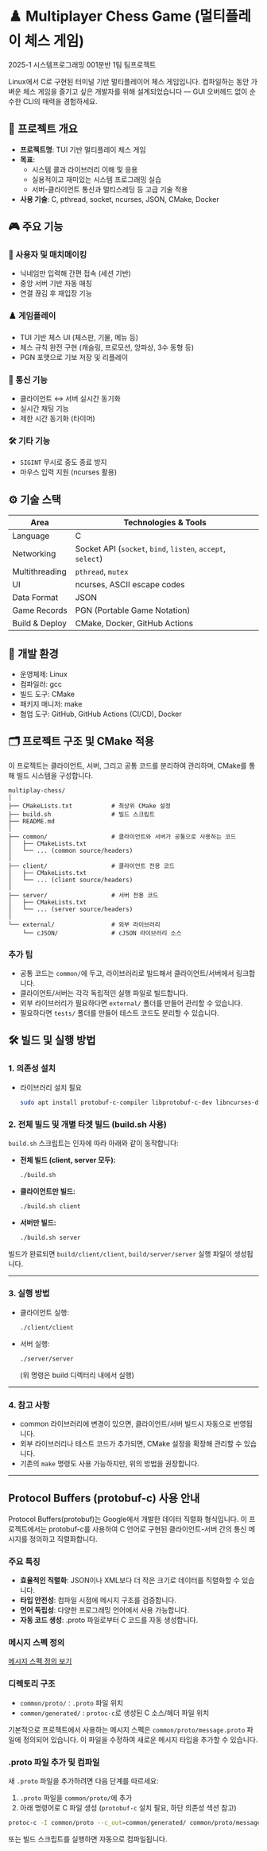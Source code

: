 # ♟️ Multiplayer Chess Game (멀티플레이 체스 게임)

2025-1 시스템프로그래밍 001분반 1팀 팀프로젝트

Linux에서 C로 구현된 터미널 기반 멀티플레이어 체스 게임입니다. 컴파일하는 동안 가벼운 체스 게임을 즐기고 싶은 개발자를 위해 설계되었습니다 — GUI 오버헤드 없이 순수한 CLI의 매력을 경험하세요.

## 📌 프로젝트 개요

- **프로젝트명**: TUI 기반 멀티플레이 체스 게임
- **목표**:
  - 시스템 콜과 라이브러리 이해 및 응용
  - 실용적이고 재미있는 시스템 프로그래밍 실습
  - 서버-클라이언트 통신과 멀티스레딩 등 고급 기술 적용
- **사용 기술**: C, pthread, socket, ncurses, JSON, CMake, Docker

## 🎮 주요 기능

### 🧑 사용자 및 매치메이킹

- 닉네임만 입력해 간편 접속 (세션 기반)
- 중앙 서버 기반 자동 매칭
- 연결 끊김 후 재입장 기능

### ♟️ 게임플레이

- TUI 기반 체스 UI (체스판, 기물, 메뉴 등)
- 체스 규칙 완전 구현 (캐슬링, 프로모션, 앙파상, 3수 동형 등)
- PGN 포맷으로 기보 저장 및 리플레이

### 🔗 통신 기능

- 클라이언트 ↔ 서버 실시간 동기화
- 실시간 채팅 기능
- 제한 시간 동기화 (타이머)

### 🛠 기타 기능

- `SIGINT` 무시로 중도 종료 방지
- 마우스 입력 지원 (ncurses 활용)

## ⚙️ 기술 스택

| Area           | Technologies & Tools                                        |
| -------------- | ----------------------------------------------------------- |
| Language       | C                                                           |
| Networking     | Socket API (`socket`, `bind`, `listen`, `accept`, `select`) |
| Multithreading | `pthread`, `mutex`                                          |
| UI             | ncurses, ASCII escape codes                                 |
| Data Format    | JSON                                                        |
| Game Records   | PGN (Portable Game Notation)                                |
| Build & Deploy | CMake, Docker, GitHub Actions                               |

## 🧪 개발 환경

- 운영체제: Linux
- 컴파일러: gcc
- 빌드 도구: CMake
- 패키지 매니저: make
- 협업 도구: GitHub, GitHub Actions (CI/CD), Docker

## 🗂️ 프로젝트 구조 및 CMake 적용

이 프로젝트는 클라이언트, 서버, 그리고 공통 코드를 분리하여 관리하며, CMake를 통해 빌드 시스템을 구성합니다.

```
multiplay-chess/
│
├── CMakeLists.txt           # 최상위 CMake 설정
├── build.sh                 # 빌드 스크립트
├── README.md
│
├── common/                  # 클라이언트와 서버가 공통으로 사용하는 코드
│   ├── CMakeLists.txt
│   └── ... (common source/headers)
│
├── client/                  # 클라이언트 전용 코드
│   ├── CMakeLists.txt
│   └── ... (client source/headers)
│
├── server/                  # 서버 전용 코드
│   ├── CMakeLists.txt
│   └── ... (server source/headers)
│
└── external/                # 외부 라이브러리
    └── cJSON/               # cJSON 라이브러리 소스
```

### 추가 팁

- 공통 코드는 `common/`에 두고, 라이브러리로 빌드해서 클라이언트/서버에서 링크합니다.
- 클라이언트/서버는 각각 독립적인 실행 파일로 빌드합니다.
- 외부 라이브러리가 필요하다면 `external/` 폴더를 만들어 관리할 수 있습니다.
- 필요하다면 `tests/` 폴더를 만들어 테스트 코드도 분리할 수 있습니다.

## 🛠️ 빌드 및 실행 방법

### 1. 의존성 설치

- 라이브러리 설치 필요
  ```sh
  sudo apt install protobuf-c-compiler libprotobuf-c-dev libncurses-dev
  ```

### 2. 전체 빌드 및 개별 타겟 빌드 (build.sh 사용)

`build.sh` 스크립트는 인자에 따라 아래와 같이 동작합니다:

- **전체 빌드 (client, server 모두):**
  ```sh
  ./build.sh
  ```
- **클라이언트만 빌드:**
  ```sh
  ./build.sh client
  ```
- **서버만 빌드:**
  ```sh
  ./build.sh server
  ```

빌드가 완료되면 `build/client/client`, `build/server/server` 실행 파일이 생성됩니다.

---

### 3. 실행 방법

- 클라이언트 실행:
  ```sh
  ./client/client
  ```
- 서버 실행:
  ```sh
  ./server/server
  ```
  (위 명령은 build 디렉터리 내에서 실행)

---

### 4. 참고 사항

- common 라이브러리에 변경이 있으면, 클라이언트/서버 빌드시 자동으로 반영됩니다.
- 외부 라이브러리나 테스트 코드가 추가되면, CMake 설정을 확장해 관리할 수 있습니다.
- 기존의 `make` 명령도 사용 가능하지만, 위의 방법을 권장합니다.

---

## Protocol Buffers (protobuf-c) 사용 안내

Protocol Buffers(protobuf)는 Google에서 개발한 데이터 직렬화 형식입니다. 이 프로젝트에서는 protobuf-c를 사용하여 C 언어로 구현된 클라이언트-서버 간의 통신 메시지를 정의하고 직렬화합니다.

### 주요 특징

- **효율적인 직렬화**: JSON이나 XML보다 더 작은 크기로 데이터를 직렬화할 수 있습니다.
- **타입 안전성**: 컴파일 시점에 메시지 구조를 검증합니다.
- **언어 독립성**: 다양한 프로그래밍 언어에서 사용 가능합니다.
- **자동 코드 생성**: .proto 파일로부터 C 코드를 자동 생성합니다.

### 메시지 스펙 정의

[메시지 스펙 정의 보기](common/protocol.md)

### 디렉토리 구조

- `common/proto/` : `.proto` 파일 위치
- `common/generated/` : `protoc-c`로 생성된 C 소스/헤더 파일 위치

기본적으로 프로젝트에서 사용하는 메시지 스펙은 `common/proto/message.proto` 파일에 정의되어 있습니다. 이 파일을 수정하여 새로운 메시지 타입을 추가할 수 있습니다.

### .proto 파일 추가 및 컴파일

새 `.proto` 파일을 추가하려면 다음 단계를 따르세요:

1. `.proto` 파일을 `common/proto/`에 추가
2. 아래 명령어로 C 파일 생성 (`protobuf-c` 설치 필요, 하단 의존성 섹션 참고)

```bash
protoc-c -I common/proto --c_out=common/generated/ common/proto/message.proto
```

또는 빌드 스크립트를 실행하면 자동으로 컴파일됩니다.
